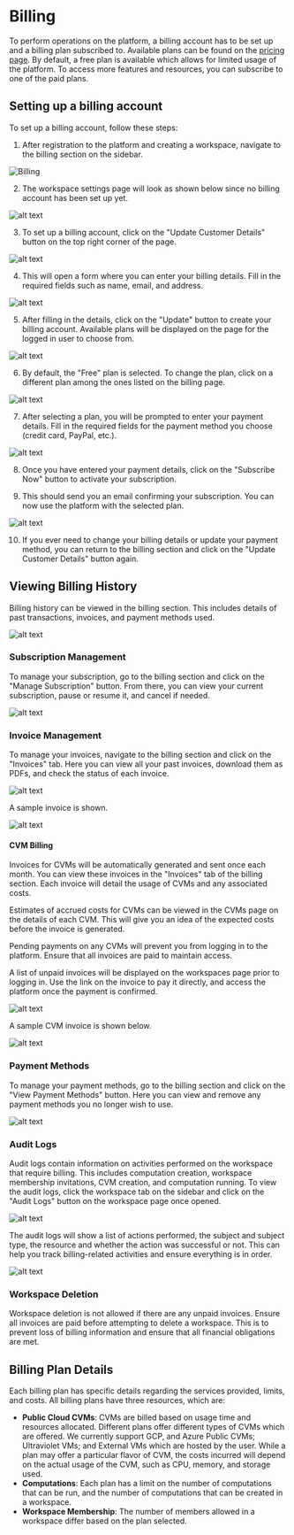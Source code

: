 # Billing

To perform operations on the platform, a billing account has to be set up and a billing plan subscribed to. Available plans can be found on the [pricing page](https://docs.prism.ultraviolet.rs/#pricing).
By default, a free plan is available which allows for limited usage of the platform. To access more features and resources, you can subscribe to one of the paid plans.

## Setting up a billing account

To set up a billing account, follow these steps:

1. After registration to the platform and creating a workspace, navigate to the billing section on the sidebar.

![Billing](img/billing/sidebar.png)

2. The workspace settings page will look as shown below since no billing account has been set up yet.

![alt text](img/billing/billing_page_no_account.png)

3. To set up a billing account, click on the "Update Customer Details" button on the top right corner of the page.

![alt text](img/billing/update_customer_button.png)

4. This will open a form where you can enter your billing details. Fill in the required fields such as name, email, and address.

![alt text](img/billing/update_customer_modal.png)

5. After filling in the details, click on the "Update" button to create your billing account. Available plans will be displayed on the page for the logged in user to choose from.

![alt text](img/billing/billing_page_with_account.png)

6. By default, the "Free" plan is selected. To change the plan, click on a different plan among the ones listed on the billing page.

![alt text](img/billing/available_plans.png)

7. After selecting a plan, you will be prompted to enter your payment details. Fill in the required fields for the payment method you choose (credit card, PayPal, etc.).

![alt text](img/billing/payment_details.png)

8. Once you have entered your payment details, click on the "Subscribe Now" button to activate your subscription.

9. This should send you an email confirming your subscription. You can now use the platform with the selected plan.

![alt text](img/billing/transaction_complete.png)

10. If you ever need to change your billing details or update your payment method, you can return to the billing section and click on the "Update Customer Details" button again.

## Viewing Billing History

Billing history can be viewed in the billing section. This includes details of past transactions, invoices, and payment methods used.

![alt text](img/billing/billing_history.png)

### Subscription Management

To manage your subscription, go to the billing section and click on the "Manage Subscription" button. From there, you can view your current subscription, pause or resume it, and cancel if needed.

![alt text](img/billing/manage_subscription.png)

### Invoice Management

To manage your invoices, navigate to the billing section and click on the "Invoices" tab. Here you can view all your past invoices, download them as PDFs, and check the status of each invoice.

![alt text](img/billing/invoice_management.png)

A sample invoice is shown.

![alt text](img/billing/sample_invoice.png)

#### CVM Billing

Invoices for CVMs will be automatically generated and sent once each month. You can view these invoices in the "Invoices" tab of the billing section. Each invoice will detail the usage of CVMs and any associated costs.

Estimates of accrued costs for CVMs can be viewed in the CVMs page on the details of each CVM. This will give you an idea of the expected costs before the invoice is generated.

Pending payments on any CVMs will prevent you from logging in to the platform. Ensure that all invoices are paid to maintain access.

A list of unpaid invoices will be displayed on the workspaces page prior to logging in. Use the link on the invoice to pay it directly, and access the platform once the payment is confirmed.

![alt text](img/billing/workspace_invoices.png)

A sample CVM invoice is shown below.

![alt text](img/billing/sample_cvm_invoice.png)

### Payment Methods

To manage your payment methods, go to the billing section and click on the "View Payment Methods" button. Here you can view and remove any payment methods you no longer wish to use.

![alt text](img/billing/payment_methods.png)

### Audit Logs

Audit logs contain information on activities performed on the workspace that require billing. This includes computation creation, workspace membership invitations, CVM creation, and computation running. To view the audit logs, click the workspace tab on the sidebar and click on the "Audit Logs" button on the workspace page once opened.

![alt text](img/billing/audit_logs.png)

The audit logs will show a list of actions performed, the subject and subject type, the resource and whether the action was successful or not. This can help you track billing-related activities and ensure everything is in order.

![alt text](img/billing/audit_logs_page.png)

### Workspace Deletion

Workspace deletion is not allowed if there are any unpaid invoices. Ensure all invoices are paid before attempting to delete a workspace. This is to prevent loss of billing information and ensure that all financial obligations are met.

## Billing Plan Details

Each billing plan has specific details regarding the services provided, limits, and costs. All billing plans have three resources, which are:

- **Public Cloud CVMs**: CVMs are billed based on usage time and resources allocated. Different plans offer different types of CVMs which are offered. We currently support GCP, and Azure Public CVMs; Ultraviolet VMs; and External VMs which are hosted by the user. While a plan may offer a particular flavor of CVM, the costs incurred will depend on the actual usage of the CVM, such as CPU, memory, and storage used.
- **Computations**: Each plan has a limit on the number of computations that can be run, and the number of computations that can be created in a workspace.
- **Workspace Membership**: The number of members allowed in a workspace differ based on the plan selected.
